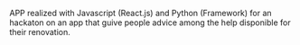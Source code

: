 APP realized with Javascript (React.js) and Python (Framework) for an hackaton on an app that guive people advice among the help disponible for their renovation.
